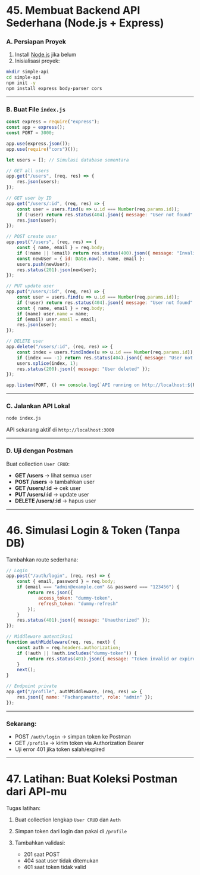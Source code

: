 # 45. Membuat Backend API Sederhana (Node.js + Express)

### A. Persiapan Proyek

1. Install [Node.js](https://nodejs.org/) jika belum
2. Inisialisasi proyek:

```bash
mkdir simple-api
cd simple-api
npm init -y
npm install express body-parser cors
```

---

### B. Buat File `index.js`

```javascript
const express = require("express");
const app = express();
const PORT = 3000;

app.use(express.json());
app.use(require("cors")());

let users = []; // Simulasi database sementara

// GET all users
app.get("/users", (req, res) => {
    res.json(users);
});

// GET user by ID
app.get("/users/:id", (req, res) => {
    const user = users.find(u => u.id === Number(req.params.id));
    if (!user) return res.status(404).json({ message: "User not found" });
    res.json(user);
});

// POST create user
app.post("/users", (req, res) => {
    const { name, email } = req.body;
    if (!name || !email) return res.status(400).json({ message: "Invalid data" });
    const newUser = { id: Date.now(), name, email };
    users.push(newUser);
    res.status(201).json(newUser);
});

// PUT update user
app.put("/users/:id", (req, res) => {
    const user = users.find(u => u.id === Number(req.params.id));
    if (!user) return res.status(404).json({ message: "User not found" });
    const { name, email } = req.body;
    if (name) user.name = name;
    if (email) user.email = email;
    res.json(user);
});

// DELETE user
app.delete("/users/:id", (req, res) => {
    const index = users.findIndex(u => u.id === Number(req.params.id));
    if (index === -1) return res.status(404).json({ message: "User not found" });
    users.splice(index, 1);
    res.status(200).json({ message: "User deleted" });
});

app.listen(PORT, () => console.log(`API running on http://localhost:${PORT}`));
```

---

### C. Jalankan API Lokal

```bash
node index.js
```

API sekarang aktif di `http://localhost:3000`

---

### D. Uji dengan Postman

Buat collection `User CRUD`:

* **GET /users** → lihat semua user
* **POST /users** → tambahkan user
* **GET /users/\:id** → cek user
* **PUT /users/\:id** → update user
* **DELETE /users/\:id** → hapus user

---

# 46. Simulasi Login & Token (Tanpa DB)

Tambahkan route sederhana:

```javascript
// Login
app.post("/auth/login", (req, res) => {
    const { email, password } = req.body;
    if (email === "admin@example.com" && password === "123456") {
        return res.json({
            access_token: "dummy-token",
            refresh_token: "dummy-refresh"
        });
    }
    res.status(401).json({ message: "Unauthorized" });
});

// Middleware autentikasi
function authMiddleware(req, res, next) {
    const auth = req.headers.authorization;
    if (!auth || !auth.includes("dummy-token")) {
        return res.status(401).json({ message: "Token invalid or expired" });
    }
    next();
}

// Endpoint private
app.get("/profile", authMiddleware, (req, res) => {
    res.json({ name: "Pachanpanatto", role: "admin" });
});
```

---

### Sekarang:

* POST `/auth/login` → simpan token ke Postman
* GET `/profile` → kirim token via Authorization Bearer
* Uji error 401 jika token salah/expired

---

# 47. Latihan: Buat Koleksi Postman dari API-mu

Tugas latihan:

1. Buat collection lengkap `User CRUD` dan `Auth`
2. Simpan token dari login dan pakai di `/profile`
3. Tambahkan validasi:

   * 201 saat POST
   * 404 saat user tidak ditemukan
   * 401 saat token tidak valid

